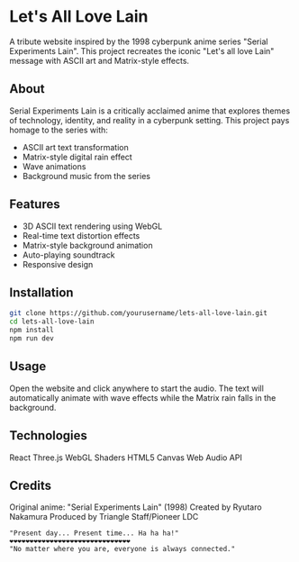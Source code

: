 # Let's All Love Lain

A tribute website inspired by the 1998 cyberpunk anime series "Serial Experiments Lain". This project recreates the iconic "Let's all love Lain" message with ASCII art and Matrix-style effects.

## About

Serial Experiments Lain is a critically acclaimed anime that explores themes of technology, identity, and reality in a cyberpunk setting. This project pays homage to the series with:

- ASCII art text transformation
- Matrix-style digital rain effect
- Wave animations
- Background music from the series

## Features

- 3D ASCII text rendering using WebGL
- Real-time text distortion effects
- Matrix-style background animation
- Auto-playing soundtrack
- Responsive design

## Installation

```bash
git clone https://github.com/yourusername/lets-all-love-lain.git
cd lets-all-love-lain
npm install
npm run dev
```

## Usage
Open the website and click anywhere to start the audio. The text will automatically animate with wave effects while the Matrix rain falls in the background.

## Technologies

React
Three.js
WebGL Shaders
HTML5 Canvas
Web Audio API

## Credits
Original anime: "Serial Experiments Lain" (1998)
Created by Ryutaro Nakamura
Produced by Triangle Staff/Pioneer LDC

```
"Present day... Present time... Ha ha ha!"
❤❤❤❤❤❤❤❤❤❤❤❤❤❤❤❤❤❤❤❤❤❤❤❤❤❤❤❤❤❤
"No matter where you are, everyone is always connected." 
